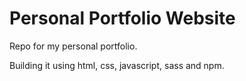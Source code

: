 # Personal Portfolio Website

Repo for my personal portfolio.

Building it using html, css, javascript, sass and npm.
